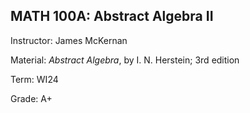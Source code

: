 ## MATH 100A: Abstract Algebra II

Instructor: James McKernan

Material: *Abstract Algebra*, by I. N. Herstein; 3rd edition

Term: WI24

Grade: A+